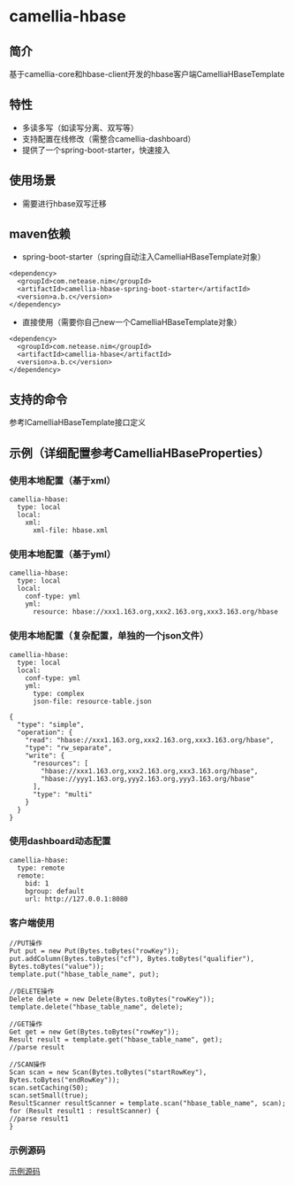 
# camellia-hbase 
## 简介
基于camellia-core和hbase-client开发的hbase客户端CamelliaHBaseTemplate  

## 特性
* 多读多写（如读写分离、双写等）  
* 支持配置在线修改（需整合camellia-dashboard）
* 提供了一个spring-boot-starter，快速接入

## 使用场景
* 需要进行hbase双写迁移  

## maven依赖
* spring-boot-starter（spring自动注入CamelliaHBaseTemplate对象）
```
<dependency>
  <groupId>com.netease.nim</groupId>
  <artifactId>camellia-hbase-spring-boot-starter</artifactId>
  <version>a.b.c</version>
</dependency>
```
* 直接使用（需要你自己new一个CamelliaHBaseTemplate对象）
```
<dependency>
  <groupId>com.netease.nim</groupId>
  <artifactId>camellia-hbase</artifactId>
  <version>a.b.c</version>
</dependency>
```

## 支持的命令
参考ICamelliaHBaseTemplate接口定义

## 示例（详细配置参考CamelliaHBaseProperties）

### 使用本地配置（基于xml）
```
camellia-hbase:
  type: local
  local:
    xml:
      xml-file: hbase.xml
```
### 使用本地配置（基于yml）
```
camellia-hbase:
  type: local
  local:
    conf-type: yml
    yml:
      resource: hbase://xxx1.163.org,xxx2.163.org,xxx3.163.org/hbase
```
### 使用本地配置（复杂配置，单独的一个json文件）  
```
camellia-hbase:
  type: local
  local:
    conf-type: yml
    yml:
      type: complex
      json-file: resource-table.json
```
```
{
  "type": "simple",
  "operation": {
    "read": "hbase://xxx1.163.org,xxx2.163.org,xxx3.163.org/hbase",
    "type": "rw_separate",
    "write": {
      "resources": [
        "hbase://xxx1.163.org,xxx2.163.org,xxx3.163.org/hbase",
        "hbase://yyy1.163.org,yyy2.163.org,yyy3.163.org/hbase"
      ],
      "type": "multi"
    }
  }
}
```
### 使用dashboard动态配置
```
camellia-hbase:
  type: remote
  remote:
    bid: 1
    bgroup: default
    url: http://127.0.0.1:8080
```

### 客户端使用
```
//PUT操作
Put put = new Put(Bytes.toBytes("rowKey"));
put.addColumn(Bytes.toBytes("cf"), Bytes.toBytes("qualifier"), Bytes.toBytes("value"));
template.put("hbase_table_name", put);

//DELETE操作
Delete delete = new Delete(Bytes.toBytes("rowKey"));
template.delete("hbase_table_name", delete);

//GET操作
Get get = new Get(Bytes.toBytes("rowKey"));
Result result = template.get("hbase_table_name", get);
//parse result

//SCAN操作
Scan scan = new Scan(Bytes.toBytes("startRowKey"), Bytes.toBytes("endRowKey"));
scan.setCaching(50);
scan.setSmall(true);
ResultScanner resultScanner = template.scan("hbase_table_name", scan);
for (Result result1 : resultScanner) {
//parse result1
}
```
### 示例源码
[示例源码](/camellia-samples/camellia-hbase-samples)